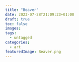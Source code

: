 ```yaml
---
title: "Beaver"
date: 2023-07-28T21:09:23+01:00
draft: true
toc: false
images:
tags:
  - untagged
categories:
  - art
featuredImage: Beaver.png
---
```


